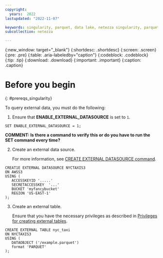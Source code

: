 ```yaml
---
copyright:
  years:  2022
lastupdated: "2022-11-07"

keywords: singularity, parquet, data lake, netezza singularity, parquet files
subcollection: netezza

---
```


{:new_window: target="_blank"}
{:shortdesc: .shortdesc}
{:screen: .screen}
{:pre: .pre}
{:table: .aria-labeledby="caption"}
{:codeblock: .codeblock}
{:tip: .tip}
{:download: .download}
{:important: .important}
{:caption: .caption}

# Before you begin
{: #prereqs_singularity}

To query external data, you must do the following:

1. Ensure that **ENABLE_EXTERNAL_DATASOURCE** is set to `1`.

```
SET ENABLE_EXTERNAL_DATASOURCE = 1;
```

**COMMENT: Is there a command to verify this or do you have to run the SET command every time?**

2. Create an external data source.

   For more information, see [CREATE EXTERNAL DATASOURCE command](https://www.ibm.com/docs/en/netezza?topic=).

```
CREAT1E EXTERNAL DATASOURCE NYCTAXIS3 
ON AWSS3 
USING (
   ACCESSKEYID '.....' 
   SECRETACCESSKEY  '...' 
   BUCKET 'myfancybucket' 
   REGION 'US-EAST-1'
);
```

3. Create an external table.

   Ensure that you have the necessary privileges as described in [Privileges for creating external tables](https://www.ibm.com/docs/en/netezza?topic=et-create-external-table-command-2).

```
CREATE EXTERNAL TABLE nyc_taxi 
ON NYCTAXIS3 
USING ( 
   DATAOBJECT ('/example.parquet') 
   format 'PARQUET' 
);
```

